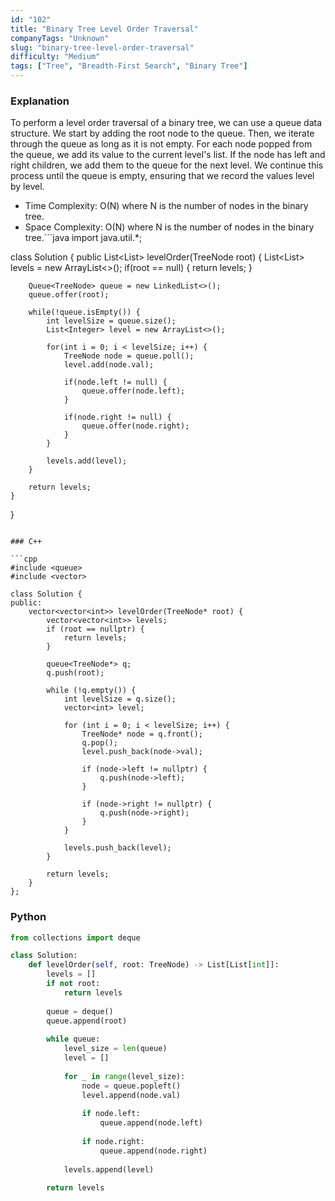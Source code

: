 ```yaml
---
id: "102"
title: "Binary Tree Level Order Traversal"
companyTags: "Unknown"
slug: "binary-tree-level-order-traversal"
difficulty: "Medium"
tags: ["Tree", "Breadth-First Search", "Binary Tree"]
---
```


### Explanation

To perform a level order traversal of a binary tree, we can use a queue data structure. We start by adding the root node to the queue. Then, we iterate through the queue as long as it is not empty. For each node popped from the queue, we add its value to the current level's list. If the node has left and right children, we add them to the queue for the next level. We continue this process until the queue is empty, ensuring that we record the values level by level.

- Time Complexity: O(N) where N is the number of nodes in the binary tree.
- Space Complexity: O(N) where N is the number of nodes in the binary tree.```java
import java.util.*;

class Solution {
    public List<List<Integer>> levelOrder(TreeNode root) {
        List<List<Integer>> levels = new ArrayList<>();
        if(root == null) {
            return levels;
        }
        
        Queue<TreeNode> queue = new LinkedList<>();
        queue.offer(root);
        
        while(!queue.isEmpty()) {
            int levelSize = queue.size();
            List<Integer> level = new ArrayList<>();
            
            for(int i = 0; i < levelSize; i++) {
                TreeNode node = queue.poll();
                level.add(node.val);
                
                if(node.left != null) {
                    queue.offer(node.left);
                }
                
                if(node.right != null) {
                    queue.offer(node.right);
                }
            }
            
            levels.add(level);
        }
        
        return levels;
    }
}
```

### C++

```cpp
#include <queue>
#include <vector>

class Solution {
public:
    vector<vector<int>> levelOrder(TreeNode* root) {
        vector<vector<int>> levels;
        if (root == nullptr) {
            return levels;
        }
        
        queue<TreeNode*> q;
        q.push(root);
        
        while (!q.empty()) {
            int levelSize = q.size();
            vector<int> level;
            
            for (int i = 0; i < levelSize; i++) {
                TreeNode* node = q.front();
                q.pop();
                level.push_back(node->val);
                
                if (node->left != nullptr) {
                    q.push(node->left);
                }
                
                if (node->right != nullptr) {
                    q.push(node->right);
                }
            }
            
            levels.push_back(level);
        }
        
        return levels;
    }
};
```

### Python

```python
from collections import deque

class Solution:
    def levelOrder(self, root: TreeNode) -> List[List[int]]:
        levels = []
        if not root:
            return levels
        
        queue = deque()
        queue.append(root)
        
        while queue:
            level_size = len(queue)
            level = []
            
            for _ in range(level_size):
                node = queue.popleft()
                level.append(node.val)
                
                if node.left:
                    queue.append(node.left)
                
                if node.right:
                    queue.append(node.right)
            
            levels.append(level)
        
        return levels
```